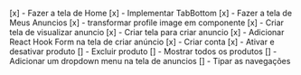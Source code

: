 [x] - Fazer a tela de Home
[x] - Implementar TabBottom
[x] - Fazer a tela de Meus Anuncios
[x] - transformar profile image em componente
[x] - Criar tela de visualizar anuncio
[x] - Criar tela para criar anuncio 
[x] - Adicionar React Hook Form na tela de criar anúncio
[x] - Criar conta
[x] - Ativar e desativar produto
[] - Excluir produto
[] - Mostrar todos os produtos
[] - Adicionar um dropdown menu na tela de anuncios
[] - Tipar as navegações